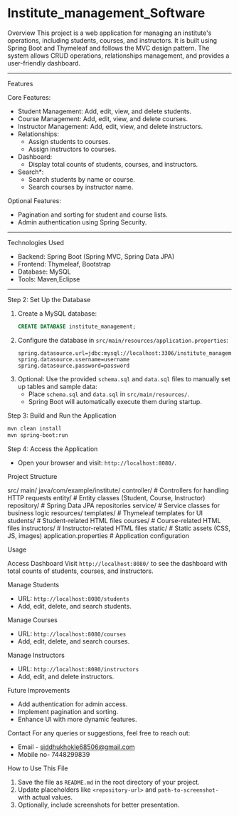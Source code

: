 # Institute_management_Software
Overview
This project is a web application for managing an institute's operations, including students, courses, and instructors. It is built using Spring Boot and Thymeleaf and follows the MVC design pattern. The system allows CRUD operations, relationships management, and provides a user-friendly dashboard.

---

 Features

 Core Features:
- Student Management: Add, edit, view, and delete students.
- Course Management: Add, edit, view, and delete courses.
- Instructor Management: Add, edit, view, and delete instructors.
- Relationships:
  - Assign students to courses.
  - Assign instructors to courses.
- Dashboard:
  - Display total counts of students, courses, and instructors.
- Search*:
  - Search students by name or course.
  - Search courses by instructor name.

 Optional Features:
- Pagination and sorting for student and course lists.
- Admin authentication using Spring Security.

---

 Technologies Used

-   Backend: Spring Boot (Spring MVC, Spring Data JPA)
- Frontend: Thymeleaf, Bootstrap
- Database: MySQL
- Tools: Maven,Eclipse

---

 Step 2: Set Up the Database
1. Create a MySQL database:
   ```sql
   CREATE DATABASE institute_management;
   ```
2. Configure the database in `src/main/resources/application.properties`:
   ```properties
   spring.datasource.url=jdbc:mysql://localhost:3306/institute_management
   spring.datasource.username=username
   spring.datasource.password=password
   ```
3. Optional: Use the provided `schema.sql` and `data.sql` files to manually set up tables and sample data:
   - Place `schema.sql` and `data.sql` in `src/main/resources/`.
   - Spring Boot will automatically execute them during startup.

 Step 3: Build and Run the Application
```bash
mvn clean install
mvn spring-boot:run
```

 Step 4: Access the Application
- Open your browser and visit: `http://localhost:8080/`.



 Project Structure

src/
  main/
    java/com/example/institute/
      controller/       # Controllers for handling HTTP requests
      entity/           # Entity classes (Student, Course, Instructor)
      repository/       # Spring Data JPA repositories
      service/          # Service classes for business logic
    resources/
      templates/        # Thymeleaf templates for UI
        students/       # Student-related HTML files
        courses/        # Course-related HTML files
        instructors/    # Instructor-related HTML files
      static/           # Static assets (CSS, JS, images)
      application.properties  # Application configuration


 Usage

 Access Dashboard
Visit `http://localhost:8080/` to see the dashboard with total counts of students, courses, and instructors.

 Manage Students
- URL: `http://localhost:8080/students`
- Add, edit, delete, and search students.

 Manage Courses
- URL: `http://localhost:8080/courses`
- Add, edit, delete, and search courses.

 Manage Instructors
- URL: `http://localhost:8080/instructors`
- Add, edit, and delete instructors.



 Future Improvements
- Add authentication for admin access.
- Implement pagination and sorting.
- Enhance UI with more dynamic features.


 Contact
For any queries or suggestions, feel free to reach out:
- Email -  siddhukhokle68506@gmail.com
- Mobile no- 7448299839


How to Use This File
1. Save the file as `README.md` in the root directory of your project.
2. Update placeholders like `<repository-url>` and `path-to-screenshot-` with actual values.
3. Optionally, include screenshots for better presentation.

